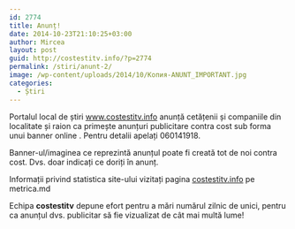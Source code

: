 ```yaml
---
id: 2774
title: Anunț!
date: 2014-10-23T21:10:25+03:00
author: Mircea
layout: post
guid: http://costestitv.info/?p=2774
permalink: /stiri/anunt-2/
image: /wp-content/uploads/2014/10/Копия-ANUNT_IMPORTANT.jpg
categories:
  - Știri
---
```

Portalul local de știri www.costestitv.info anunță cetățenii și companiile din localitate și raion ca primește anunțuri publicitare contra cost sub forma unui banner online .<!--more--> Pentru detalii apelați 060141918.

Banner-ul/imaginea ce reprezintă anunțul poate fi creată tot de noi contra cost. Dvs. doar indicați ce doriți în anunț.

Informații privind statistica site-ului vizitați pagina <a href="http://www.metrica.md/en/407/costestitv.info" target="_blank">costestitv.info</a> pe metrica.md

Echipa **costestitv** depune efort pentru a mări numărul zilnic de unici, pentru ca anunțul dvs. publicitar să fie vizualizat de cât mai multă lume!